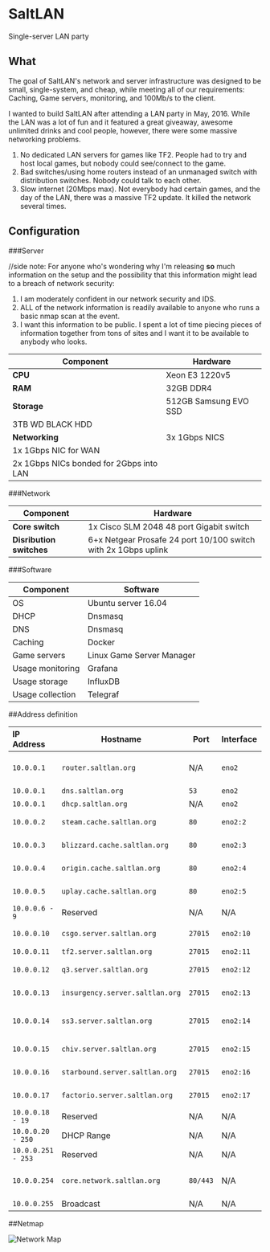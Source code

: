 # SaltLAN

Single-server LAN party

## What

The goal of SaltLAN's network and server infrastructure was designed to be small, single-system, and cheap, while meeting all of our requirements: Caching, Game servers, monitoring, and 100Mb/s to the client.

I wanted to build SaltLAN after attending a LAN party in May, 2016. While the LAN was a lot of fun and it featured a great giveaway, awesome unlimited drinks and cool people, however, there were some massive networking problems.

 1. No dedicated LAN servers for games like TF2. People had to try and host local games, but nobody could see/connect to the game.
 2. Bad switches/using home routers instead of an unmanaged switch with distribution switches. Nobody could talk to each other.
 3. Slow internet (20Mbps max). Not everybody had certain games, and the day of the LAN, there was a massive TF2 update. It killed the network several times.
 
 
## Configuration

###Server

//side note:
For anyone who's wondering why I'm releasing **so** much information on the setup and the possibility that this information might lead to a breach of network security:
 1. I am moderately confident in our network security and IDS.
 2. ALL of the network information is readily available to anyone who runs a basic nmap scan at the event.
 3. I want this information to be public. I spent a lot of time piecing pieces of information together from tons of sites and I want it to be available to anybody who looks.

Component | Hardware
--- | ---
**CPU** |Xeon E3 1220v5 
**RAM** |32GB DDR4      
**Storage** | 512GB Samsung EVO SSD
  | 3TB WD BLACK HDD
**Networking**| 3x 1Gbps NICS
  | 1x 1Gbps NIC for WAN
  | 2x 1Gbps NICs bonded for 2Gbps into LAN
  
###Network

Component | Hardware
--- | ---
**Core switch** | 1x Cisco SLM 2048 48 port Gigabit switch
**Disribution switches** | 6+x Netgear Prosafe 24 port 10/100 switch with 2x 1Gbps uplink

###Software

Component | Software
--- | ---
OS | Ubuntu server 16.04
DHCP | Dnsmasq
DNS | Dnsmasq
Caching | Docker
Game servers | Linux Game Server Manager
Usage monitoring | Grafana
Usage storage | InfluxDB
Usage collection | Telegraf

##Address definition

IP Address | Hostname | Port | Interface | Service | Comments
:--- | --- | --- | --- | :--- |--- | 
`10.0.0.1` | `router.saltlan.org` | N/A | `eno2` | Router | Basic NAT and IPv4 forwarding
`10.0.0.1` | `dns.saltlan.org` | `53` | `eno2` | Dnsmasq | DNS
`10.0.0.1` | `dhcp.saltlan.org` | N/A | `eno2` | Dnsmasq | DHCP
`10.0.0.2` | `steam.cache.saltlan.org` | `80` | `eno2:2` |  Docker | Steam cache
`10.0.0.3` | `blizzard.cache.saltlan.org` | `80` |  `eno2:3` |  Docker | Battle.net cache
`10.0.0.4` | `origin.cache.saltlan.org` | `80` | `eno2:4` |  Docker | Origin cache
`10.0.0.5` | `uplay.cache.saltlan.org` | `80` |  `eno2:5` | Docker | Uplay cache
`10.0.0.6 - 9` | Reserved | N/A | N/A | N/A
`10.0.0.10` | `csgo.server.saltlan.org` | `27015` | `eno2:10` |  LGSM | CS:GO server
`10.0.0.11` | `tf2.server.saltlan.org` | `27015` | `eno2:11` |  LGSM | TF2 server
`10.0.0.12` | `q3.server.saltlan.org` | `27015` | `eno2:12` |  LGSM | Quake 3 server
`10.0.0.13` | `insurgency.server.saltlan.org` | `27015` | `eno2:13` |  LGSM | Insurgency server
`10.0.0.14` | `ss3.server.saltlan.org` | `27015` | `eno2:14` |  LGSM | Serious Sam 3 server
`10.0.0.15` | `chiv.server.saltlan.org` | `27015` | `eno2:15` |  LGSM | Chivalry server
`10.0.0.16` | `starbound.server.saltlan.org` | `27015` | `eno2:16` |  LGSM | Starbound server
`10.0.0.17` | `factorio.server.saltlan.org` | `27015` | `eno2:17` |  LGSM | Factorio server
`10.0.0.18 - 19` | Reserved | N/A | N/A | N/A | N/A 
`10.0.0.20 - 250` | DHCP Range | N/A | N/A | N/A | N/A 
`10.0.0.251 - 253` | Reserved | N/A | N/A | N/A | N/A 
`10.0.0.254` | `core.network.saltlan.org` | `80/443` | N/A | Cisco | SLM2048 core switch
`10.0.0.255` | Broadcast | N/A | N/A | N/A | N/A 
##Netmap

![Network Map](https://i.imgur.com/8V0OGwn.png)
